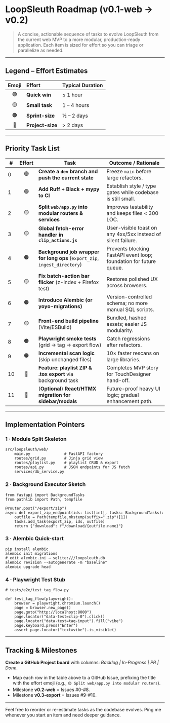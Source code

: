 # LoopSleuth Roadmap (v0.1-web → v0.2)

> A concise, actionable sequence of tasks to evolve LoopSleuth from the current web MVP to a more modular, production-ready application. Each item is sized for effort so you can triage or parallelize as needed.

---

## Legend – Effort Estimates

| Emoji | Effort | Typical Duration |
|:---:|:---|:---|
| 🟢 | **Quick win** | ≤ 1 hour |
| 🟡 | **Small task** | 1 – 4 hours |
| 🟠 | **Sprint-size** | ½ – 2 days |
| 🔵 | **Project-size** | > 2 days |

---

## Priority Task List

| # | Effort | Task | Outcome / Rationale |
|---|:---:|---|---|
| 0 | 🟢 | **Create a `dev` branch and push the current state** | Freeze `main` before large refactors. |
| 1 | 🟢 | **Add Ruff + Black + mypy to CI** | Establish style / type gates while codebase is still small. |
| 2 | 🟡 | **Split `web/app.py` into modular routers & services** | Improves testability and keeps files < 300 LOC. |
| 3 | 🟡 | **Global fetch-error handler in `clip_actions.js`** | User-visible toast on any 4xx/5xx instead of silent failure. |
| 4 | 🟠 | **Background job wrapper for long ops** (`export_zip`, `ingest_directory`) | Prevents blocking FastAPI event loop; foundation for future queue. |
| 5 | 🟡 | **Fix batch-action bar flicker** (z-index + Firefox test) | Restores polished UX across browsers. |
| 6 | 🟠 | **Introduce Alembic (or yoyo-migrations)** | Version-controlled schema; no more manual SQL scripts. |
| 7 | 🟡 | **Front-end build pipeline** (Vite/ESBuild) | Bundled, hashed assets; easier JS modularity. |
| 8 | 🟠 | **Playwright smoke tests** (grid → tag → export flow) | Catch regressions after refactors. |
| 9 | 🟠 | **Incremental scan logic** (skip unchanged files) | 10× faster rescans on large libraries. |
| 10 | 🔵 | **Feature: playlist ZIP & .tox export** via background task | Completes MVP story for TouchDesigner hand-off. |
| 11 | 🔵 | (**Optional**) **React/HTMX migration for sidebar/modals** | Future-proof heavy UI logic; gradual enhancement path. |

---

## Implementation Pointers

### 1 · Module Split Skeleton

    src/loopsleuth/web/
        main.py               # FastAPI factory
        routes/grid.py        # Jinja grid view
        routes/playlist.py    # playlist CRUD & export
        routes/api.py         # JSON endpoints for JS fetch
        services/db_service.py

### 2 · Background Executor Sketch

    from fastapi import BackgroundTasks
    from pathlib import Path, tempfile

    @router.post("/export/zip")
    async def export_zip_endpoint(ids: list[int], tasks: BackgroundTasks):
        outfile = Path(tempfile.mkstemp(suffix=".zip")[1])
        tasks.add_task(export_zip, ids, outfile)
        return {"download": f"/download/{outfile.name}"}

### 3 · Alembic Quick-start

    pip install alembic
    alembic init migrations
    # edit alembic.ini → sqlite:///loopsleuth.db
    alembic revision --autogenerate -m "baseline"
    alembic upgrade head

### 4 · Playwright Test Stub

    # tests/e2e/test_tag_flow.py

    def test_tag_flow(playwright):
        browser = playwright.chromium.launch()
        page = browser.new_page()
        page.goto("http://localhost:8000")
        page.locator("data-test=clip-0").click()
        page.locator("data-test=tag-input").fill("vibe")
        page.keyboard.press("Enter")
        assert page.locator("text=vibe").is_visible()

---

## Tracking & Milestones

**Create a GitHub Project board** with columns: *Backlog | In-Progress | PR | Done*.

* Map each row in the table above to a GitHub Issue, prefixing the title with the effort emoji (e.g., `🟡 Split web/app.py into modular routers`).
* Milestone **v0.2-web** = Issues #0-#8.  
* Milestone **v0.3-export** = Issues #9-#10.

---

Feel free to reorder or re-estimate tasks as the codebase evolves. Ping me whenever you start an item and need deeper guidance. 
